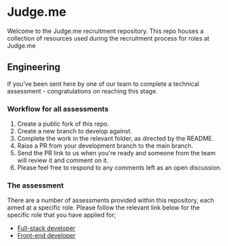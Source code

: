 # Judge.me
Welcome to the Judge.me recruitment repository. This repo houses a collection of resources used during the recruitment process for roles at Judge.me

## Engineering
If you've been sent here by one of our team to complete a technical assessment - congratulations on reaching this stage.

### Workflow for all assessments
1. Create a public fork of this repo.
2. Create a new branch to develop against.
3. Complete the work in the relevant folder, as directed by the README.
4. Raise a PR from your development branch to the main branch.
5. Send the PR link to us when you're ready and someone from the team will review it and comment on it.
6. Please feel free to respond to any comments left as an open discussion.

### The assessment
There are a number of assessments provided within this repository, each aimed at a specific role. Please follow the relevant link below for the specific role that you have applied for;
 - [Full-stack developer](/tasks/fullStack/README.md)  
 - [Front-end developer](/tasks/frontEnd/README.md)  

